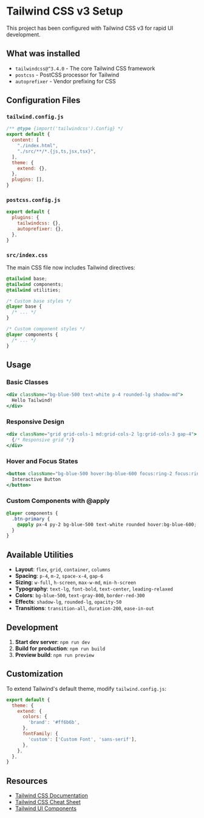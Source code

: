 # Tailwind CSS v3 Setup

This project has been configured with Tailwind CSS v3 for rapid UI development.

## What was installed

- `tailwindcss@^3.4.0` - The core Tailwind CSS framework
- `postcss` - PostCSS processor for Tailwind
- `autoprefixer` - Vendor prefixing for CSS

## Configuration Files

### `tailwind.config.js`
```javascript
/** @type {import('tailwindcss').Config} */
export default {
  content: [
    "./index.html",
    "./src/**/*.{js,ts,jsx,tsx}",
  ],
  theme: {
    extend: {},
  },
  plugins: [],
}
```

### `postcss.config.js`
```javascript
export default {
  plugins: {
    tailwindcss: {},
    autoprefixer: {},
  },
}
```

### `src/index.css`
The main CSS file now includes Tailwind directives:
```css
@tailwind base;
@tailwind components;
@tailwind utilities;

/* Custom base styles */
@layer base {
  /* ... */
}

/* Custom component styles */
@layer components {
  /* ... */
}
```

## Usage

### Basic Classes
```jsx
<div className="bg-blue-500 text-white p-4 rounded-lg shadow-md">
  Hello Tailwind!
</div>
```

### Responsive Design
```jsx
<div className="grid grid-cols-1 md:grid-cols-2 lg:grid-cols-3 gap-4">
  {/* Responsive grid */}
</div>
```

### Hover and Focus States
```jsx
<button className="bg-blue-500 hover:bg-blue-600 focus:ring-2 focus:ring-blue-300">
  Interactive Button
</button>
```

### Custom Components with @apply
```css
@layer components {
  .btn-primary {
    @apply px-4 py-2 bg-blue-500 text-white rounded hover:bg-blue-600;
  }
}
```

## Available Utilities

- **Layout**: `flex`, `grid`, `container`, `columns`
- **Spacing**: `p-4`, `m-2`, `space-x-4`, `gap-6`
- **Sizing**: `w-full`, `h-screen`, `max-w-md`, `min-h-screen`
- **Typography**: `text-lg`, `font-bold`, `text-center`, `leading-relaxed`
- **Colors**: `bg-blue-500`, `text-gray-800`, `border-red-300`
- **Effects**: `shadow-lg`, `rounded-lg`, `opacity-50`
- **Transitions**: `transition-all`, `duration-200`, `ease-in-out`

## Development

1. **Start dev server**: `npm run dev`
2. **Build for production**: `npm run build`
3. **Preview build**: `npm run preview`

## Customization

To extend Tailwind's default theme, modify `tailwind.config.js`:

```javascript
export default {
  theme: {
    extend: {
      colors: {
        'brand': '#ff6b6b',
      },
      fontFamily: {
        'custom': ['Custom Font', 'sans-serif'],
      },
    },
  },
}
```

## Resources

- [Tailwind CSS Documentation](https://tailwindcss.com/docs)
- [Tailwind CSS Cheat Sheet](https://nerdcave.com/tailwind-cheat-sheet)
- [Tailwind UI Components](https://tailwindui.com/)
